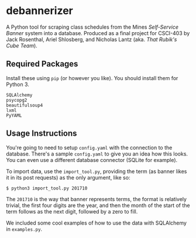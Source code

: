 # debannerizer

A Python tool for scraping class schedules from the Mines _Self-Service Banner_
system into a database. Produced as a final project for CSCI-403 by Jack
Rosenthal, Ariel Shlosberg, and Nicholas Lantz (aka. _That Rubik's Cube Team_).

## Required Packages

Install these using `pip` (or however you like). You should install them for
Python 3.

    SQLAlchemy
    psycopg2
    beautifulsoup4
    lxml
    PyYAML

## Usage Instructions

You're going to need to setup `config.yaml` with the connection to the
database. There's a sample `config.yaml` to give you an idea how this looks.
You can even use a different database connector (SQLite for example).

To import data, use the `import_tool.py`, providing the term (as banner likes
it in its post requests) as the only argument, like so:

    $ python3 import_tool.py 201710

The `201710` is the way that banner represents terms, the format is relatively
trivial, the first four digits are the year, and then the month of the start of
the term follows as the next digit, followed by a zero to fill.

We included some cool examples of how to use the data with SQLAlchemy in
`examples.py`.
